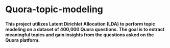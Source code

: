 # Quora-topic-modeling
#### This project utilizes Latent Dirichlet Allocation (LDA) to perform topic modeling on a dataset of 400,000 Quora questions. The goal is to extract meaningful topics and gain insights from the questions asked on the Quora platform.

